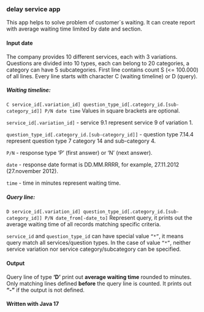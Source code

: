 ### delay service app
This app helps to solve problem of customer`s waiting. 
It can create report with average waiting time limited by date and section.
#### Input date
The company provides 10 different services, each with 3 variations. Questions are divided into
10 types, each can belong to 20 categories, a category can have 5 subcategories.
First line contains count S (<= 100.000) of all lines.
Every line starts with character C (waiting timeline) or D (query).
##### Waiting timeline:
`C service_id[.variation_id] question_type_id[.category_id.[sub-category_id]] P/N date time`
Values in square brackets are optional.

`service_id[.variation_id]` - service 9.1 represent service 9 of variation 1.

`question_type_id[.category_id.[sub-category_id]]` - question type 7.14.4 represent question type 7
category 14 and sub-category 4.

`P/N` - response type ‘P’ (first answer) or ‘N’ (next answer).

`date` - response date format is DD.MM.RRRR, for example, 27.11.2012 (27.november 2012).

`time` - time in minutes represent waiting time.
##### Query line:
`D service_id[.variation_id] question_type_id[.category_id.[sub-category_id]] P/N date_from[-date_to]`
Represent query, it prints out the average waiting time of all records matching specific criteria.

`service_id` and `question_type_id` can have special value `“*”`, it means query match all
services/question types. In the case of value `“*”`, neither service variation nor service
category/subcategory can be specified.
#### Output
Query line of type **‘D’** print out **average waiting time** rounded to minutes.
Only matching lines defined **before** the query line is counted.
It prints out **“-”** if the output is not defined.

#### Written with Java 17